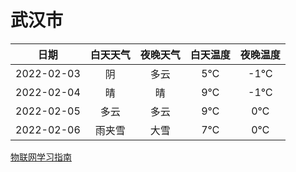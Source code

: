 # 武汉市
|日期|白天天气|夜晚天气|白天温度|夜晚温度|
|:--:|:--:|:--:|:--:|:--:|
|2022-02-03|阴|多云|5℃|-1℃|
|2022-02-04|晴|晴|9℃|-1℃|
|2022-02-05|多云|多云|9℃|0℃|
|2022-02-06|雨夹雪|大雪|7℃|0℃|
 
[物联网学习指南](http://doc.lziqi.top/IoT)
